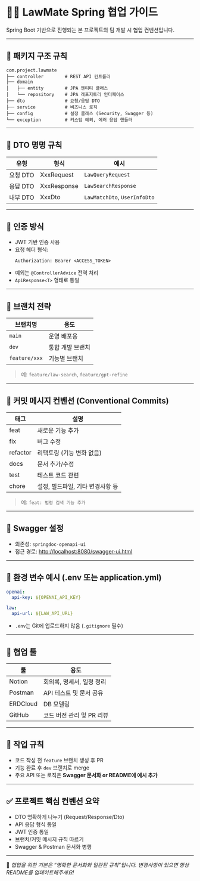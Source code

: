 # 🧑‍⚖️ LawMate Spring 협업 가이드

Spring Boot 기반으로 진행되는 본 프로젝트의 팀 개발 시 협업 컨벤션입니다.

---

## 📁 패키지 구조 규칙

```
com.project.lawmate
├── controller        # REST API 컨트롤러
├── domain
│   ├── entity        # JPA 엔티티 클래스
│   └── repository    # JPA 레포지토리 인터페이스
├── dto               # 요청/응답 DTO
├── service           # 비즈니스 로직
├── config            # 설정 클래스 (Security, Swagger 등)
└── exception         # 커스텀 예외, 에러 응답 핸들러
```

---

## 📌 DTO 명명 규칙

| 유형     | 형식            | 예시                        |
|--------|----------------|-----------------------------|
| 요청 DTO | XxxRequest     | `LawQueryRequest`           |
| 응답 DTO | XxxResponse    | `LawSearchResponse`         |
| 내부 DTO | XxxDto         | `LawMatchDto`, `UserInfoDto` |

---

## 🔐 인증 방식

- JWT 기반 인증 사용
- 요청 헤더 형식:
  ```http
  Authorization: Bearer <ACCESS_TOKEN>
  ```
- 예외는 `@ControllerAdvice` 전역 처리
- `ApiResponse<T>` 형태로 통일

---

## 🚀 브랜치 전략

| 브랜치명         | 용도            |
|----------------|----------------|
| `main`         | 운영 배포용       |
| `dev`          | 통합 개발 브랜치   |
| `feature/xxx`  | 기능별 브랜치     |

> 예: `feature/law-search`, `feature/gpt-refine`

---

## 💬 커밋 메시지 컨벤션 (Conventional Commits)

| 태그     | 설명                         |
|--------|----------------------------|
| feat   | 새로운 기능 추가                |
| fix    | 버그 수정                     |
| refactor | 리팩토링 (기능 변화 없음)       |
| docs   | 문서 추가/수정                |
| test   | 테스트 코드 관련               |
| chore  | 설정, 빌드파일, 기타 변경사항 등 |

> 예: `feat: 법령 검색 기능 추가`

---

## 🧪 Swagger 설정

- 의존성: `springdoc-openapi-ui`
- 접근 경로: [http://localhost:8080/swagger-ui.html](http://localhost:8080/swagger-ui.html)

---

## 🔐 환경 변수 예시 (.env 또는 application.yml)

```yaml
openai:
  api-key: ${OPENAI_API_KEY}

law:
  api-url: ${LAW_API_URL}
```

- `.env`는 Git에 업로드하지 않음 (`.gitignore` 필수)

---

## 🔧 협업 툴

| 툴         | 용도                 |
|------------|--------------------|
| Notion     | 회의록, 명세서, 일정 정리   |
| Postman    | API 테스트 및 문서 공유    |
| ERDCloud   | DB 모델링           |
| GitHub     | 코드 버전 관리 및 PR 리뷰  |

---

## 📅 작업 규칙

- 코드 작성 전 `feature` 브랜치 생성 후 PR
- 기능 완료 후 `dev` 브랜치로 merge
- 주요 API 또는 로직은 **Swagger 문서화 or README에 예시 추가**

---

## ✅ 프로젝트 핵심 컨벤션 요약

- DTO 명확하게 나누기 (Request/Response/Dto)
- API 응답 형식 통일
- JWT 인증 통일
- 브랜치/커밋 메시지 규칙 따르기
- Swagger & Postman 문서화 병행

---

🧠 *협업을 위한 기본은 “명확한 문서화와 일관된 규칙”입니다. 변경사항이 있으면 항상 README를 업데이트해주세요!*
